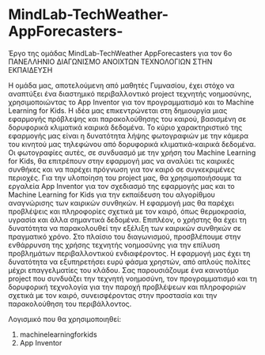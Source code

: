 # MindLab-TechWeather-AppForecasters-

Έργο της ομάδας MindLab-TechWeather AppForecasters για τον 6ο ΠΑΝΕΛΛΗΝΙΟ ΔΙΑΓΩΝΙΣΜΟ ΑΝΟΙΧΤΩΝ ΤΕΧΝΟΛΟΓΙΩΝ ΣΤΗΝ ΕΚΠΑΙΔΕΥΣΗ

Η ομάδα μας, αποτελούμενη από μαθητές Γυμνασίου, έχει στόχο να αναπτύξει ένα διαστημικό περιβαλλοντικό project τεχνητής νοημοσύνης, χρησιμοποιώντας το App Inventor για τον προγραμματισμό και το Machine Learning for Kids. Η ιδέα μας επικεντρώνεται στη δημιουργία μιας εφαρμογής πρόβλεψης και παρακολούθησης του καιρού, βασισμένη σε δορυφορικά κλιματικά καιρικά δεδομένα.
Το κύριο χαρακτηριστικό της εφαρμογής μας είναι η δυνατότητα λήψης φωτογραφιών με την κάμερα του κινητού μας τηλεφώνου από δορυφορικά κλιματικά-καιρικά δεδομένα. Οι φωτογραφίες αυτές, σε συνδυασμό με την χρήση του Machine Learning for Kids, θα επιτρέπουν στην εφαρμογή μας να αναλύει τις καιρικές συνθήκες και να παρέχει πρόγνωση για τον καιρό σε συγκεκριμένες περιοχές.
Για την υλοποίηση του project μας, θα χρησιμοποιήσουμε τα εργαλεία App Inventor για τον σχεδιασμό της εφαρμογής μας και το Machine Learning for Kids για την εκπαίδευση του αλγορίθμου αναγνώρισης των καιρικών συνθηκών. 
Η εφαρμογή μας θα παρέχει προβλέψεις και πληροφορίες σχετικά με τον καιρό, όπως θερμοκρασία, υγρασία και άλλα σημαντικά δεδομένα. Επιπλέον, ο χρήστης θα έχει τη δυνατότητα να παρακολουθεί την εξέλιξη των καιρικών συνθηκών σε πραγματικό χρόνο.
Στο πλαίσιο του διαγωνισμού, προσβλέπουμε στην ενθάρρυνση της χρήσης τεχνητής νοημοσύνης για την επίλυση προβλημάτων περιβαλλοντικού ενδιαφέροντος. Η εφαρμογή μας έχει τη δυνατότητα να εξυπηρετήσει ευρύ φάσμα χρηστών, από απλούς πολίτες μέχρι επαγγελματίες του κλάδου.
Σας παρουσιάζουμε ένα καινοτόμο project που συνδυάζει την τεχνητή νοημοσύνη, τον προγραμματισμό και τη δορυφορική τεχνολογία για την παροχή προβλέψεων και πληροφοριών σχετικά με τον καιρό, συνεισφέροντας στην προστασία και την παρακολούθηση του περιβάλλοντος.

Λογισμικό που θα χρησιμοποιηθεί:
1.	machinelearningforkids
2.	App Inventor
